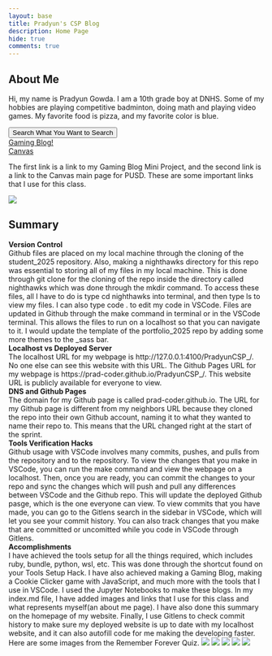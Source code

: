 ```yaml
---
layout: base
title: Pradyun's CSP Blog 
description: Home Page
hide: true
comments: true
---
```


<div>
    <p><h2>About Me</h2>Hi, my name is Pradyun Gowda. I am a 10th grade boy at DNHS. Some of my hobbies are playing competitive badminton, doing math and playing video games. My favorite food is pizza, and my favorite color is blue.</p>
    <button onclick="window.open('https://www.wikipedia.org/', '_blank');">Search What You Want to Search</button>
</div>
<div>
    <a href="https://prad-coder.github.io/PradyunCSP_/2024/08/21/miniproject_IPYNB_2_.html">Gaming Blog!</a><br>
    <a href="https://poway.instructure.com/">Canvas</a>
    <p>The first link is a link to my Gaming Blog Mini Project, and the second link is a link to the Canvas main page for PUSD. These are some important links that I use for this class.</p>
</div>
<img src="{{site.baseurl}}/images/Screenshot 2024-09-06 090844.png">
<p>
<h2>Summary</h2>
<strong>Version Control</strong>
<br> Github files are placed on my local machine through the cloning of the student_2025 repository. Also, making a nighthawks directory for this repo was essential to storing all of my files in my local machine. This is done through git clone for the cloning of the repo inside the directory called nighthawks which was done through the mkdir command. To access these files, all I have to do is type cd nighthawks into terminal, and then type ls to view my files. I can also type code . to edit my code in VSCode. Files are updated in Github through the make command in terminal or in the VSCode terminal. This allows the files to run on a localhost so that you can navigate to it. I would update the template of the portfolio_2025 repo by adding some more themes to the _sass bar.
<br><strong>Localhost vs Deployed Server</strong><br>
The localhost URL for my webpage is http://127.0.0.1:4100/PradyunCSP_/. No one else can see this website with this URL. The Github Pages URL for my webpage is https://prad-coder.github.io/PradyunCSP_/. This website URL is publicly available for everyone to view.
<br><strong>DNS and Github Pages</strong><br>
The domain for my Github page is called prad-coder.github.io. The URL for my Github page is different from my neighbors URL because they cloned the repo into their own Github account, naming it to what they wanted to name their repo to. This means that the URL changed right at the start of the sprint.
<br><strong>Tools Verification Hacks</strong><br>
Github usage with VSCode involves many commits, pushes, and pulls from the repository and to the repository. To view the changes that you make in VSCode, you can run the make command and view the webpage on a localhost. Then, once you are ready, you can commit the changes to your repo and sync the changes which will push and pull any differences between VSCode and the Github repo. This will update the deployed Github pasge, which is the one everyone can view. To view commits that you have made, you can go to the Gitlens search in the sidebar in VSCode, which will let you see your commit history. You can also track changes that you make that are committed or uncomitted while you code in VSCode through Gitlens.
<br><strong>Accomplishments</strong><br>
I have achieved the tools setup for all the things required, which includes ruby, bundle, python, wsl, etc. This was done through the shortcut found on your Tools Setup Hack. I have also achieved making a Gaming Blog, making a Cookie Clicker game with JavaScript, and much more with the tools that I use in VSCode. I used the Jupyter Notebooks to make these blogs. In my index.md file, I have added images and links that I use for this class and what represents myself(an about me page). I have also done this summary on the homepage of my website. Finally, I use Gitlens to check commit history to make sure my deployed website is up to date with my localhost website, and it can also autofill code for me making the developing faster.<br>
Here are some images from the Remember Forever Quiz.
<img src="{{site.baseurl}}/images/RememberForever1.png">
<img src="{{site.baseurl}}/images/RememberForever2.png">
<img src="{{site.baseurl}}/images/RememberForever3.png">
<img src="{{site.baseurl}}/images/RememberForever4.png">
<img src="{{site.baseurl}}/images/RememberForever5.png">
